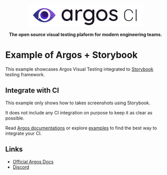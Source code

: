 <p align="center">
  <a href="https://argos-ci.com/?utm_source=github&utm_medium=logo" target="_blank">
  <picture>
    <source media="(prefers-color-scheme: dark)" srcset="https://raw.githubusercontent.com/argos-ci/argos/main/resources/logos/github-readme-logo-dark.png">
    <img alt="Argos" src="https://raw.githubusercontent.com/argos-ci/argos/main/resources/logos/github-readme-logo-light.png" width="360" height="70">
  </picture>
  </a>
</p>

<p align="center"><strong>The open source visual testing plaform for modern engineering teams.</strong></p>

# Example of Argos + Storybook

This example showcases Argos Visual Testing integrated to [Storybook](https://storybook.js.org/) testing framework.

## Integrate with CI

This example only shows how to takes screenshots using Storybook.

It does not include any CI integration on purpose to keep it as clear as possible.

Read [Argos documentations](https://argos-ci.com/docs) or explore [examples](https://github.com/argos-ci/argos/tree/main/examples) to find the best way to integrate your CI.

## Links

- [Official Argos Docs](https://argos-ci.com/docs)
- [Discord](https://argos-ci.com/discord)
